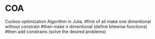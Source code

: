 # COA
Cuckoo optimization Algorithm in Julia.
#first of all make one dimentional without constrain
#then make n dimentional (define bitewise functions)
#then add constrains (solve the desired problems)

